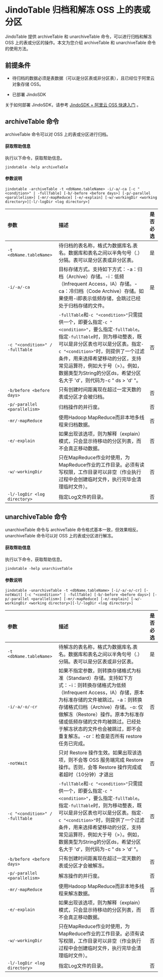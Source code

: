# JindoTable 归档和解冻 OSS 上的表或分区

JindoTable 提供 archiveTable 和 unarchiveTable 命令，可以进行归档和解冻 OSS 上的表或分区的操作。本文为您介绍 archiveTable 和 unarchiveTable 命令的使用方法。

## 前提条件

* 待归档的数据必须是表数据（可以是分区表或非分区表），且已经位于阿里云对象存储 OSS。

* 已部署 JindoSDK

关于如何部署 JindoSDK，请参考 [JindoSDK + 阿里云 OSS 快速入门](/docs/user/4.x/4.6.x/4.6.2/oss/jindosdk_quickstart.md) 。

## archiveTable 命令

archiveTable 命令可以对 OSS 上的表或分区进行归档。

#### 获取帮助信息

执行以下命令，获取帮助信息。

```
jindotable -help archiveTable
```

#### 参数说明

```
jindotable -archiveTable -t <dbName.tableName> -i/-a/-ca [-c "<condition>" | -fullTable] [-b/-before <before days>] [-p/-parallel <parallelism>] [-mr/-mapReduce] [-e/-explain] [-w/-workingDir <working directory>][-l/-logDir <log directory>]
```


| 参数 | 描述 | 是否必选 |
| :--- | :--- | :--- |
| `-t <dbName.tableName>` | 待归档的表名称，格式为数据库名.表名。数据库和表名之间以半角句号（.）分隔。表可以是分区表或非分区表。 | 是|
| `-i/-a/-ca` | 目标存储方式。支持如下方式：-a：归档（Archive）存储。-i：低频 （Infrequent Access，IA）存储。-ca：冷归档（Code Archive）存储。如果使用-i即表示低频存储，会跳过已经处于归档存储的文件。 | 是 |
| `-c "<condition>" / -fullTable` | `-fullTable`和`-c "<condition>"`只需提供一个，即要么指定`-c "<condition>"`，要么指定`-fullTable`。指定`-fullTable`时，则为移动整表，既可以是非分区表也可以是分区表。指定`-c "<condition>"`时，则提供了一个过滤条件，用来选择希望移动的分区，支持常见运算符，例如大于号（>）。例如，数据类型为String的分区ds，希望分区名大于 'd'，则代码为-c " ds > 'd' "。 | 否 |
| `-b/before <before days>` | 只有创建时间距离现在超过一定天数的表或分区才会被归档。 | 否 |
| `-p/-parallel <parallelism>` | 归档操作的并行度。 | 否 |
| `-mr/-mapReduce` | 使用Hadoop MapReduce而非本地多线程来归档数据。| 否 |
| `-e/-explain`| 如果出现该选项，则为解释（explain）模式，只会显示待移动的分区列表，而不会真正移动数据。 | 否 |
| `-w/-workingDir` | 只在MapReduce作业时使用，为MapReduce作业的工作目录。必须有读写权限，工作目录可以非空（作业执行过程中会创建临时文件，执行完毕会清理临时文件）。 | 否 |
| `-l/-logDir <log directory>` | 指定Log文件的目录。 | 否 |


## unarchiveTable 命令

unarchiveTable 命令与 archiveTable 命令格式基本一致，但效果相反。unarchiveTable 命令可以对 OSS 上的表或分区进行解冻。

#### 获取帮助信息

执行以下命令，获取帮助信息。

```
jindotable -help unarchiveTable
```

#### 参数说明

```
jindotable -unarchiveTable -t <dbName.tableName> [-i/-a/-o/-cr] [-notWait] [-c "<condition>" | -fullTable] [-b/-before <before days>] [-p/-parallel <parallelism>] [-mr/-mapReduce] [-e/-explain] [-w/-workingDir <working directory>][-l/-logDir <log directory>]
```

| 参数 | 描述 | 是否必选 |
| :--- | :--- | :--- |
| `-t <dbName.tableName>` | 待解冻的表名称，格式为数据库名.表名。数据库和表名之间以半角句号（.）分隔。表可以是分区表或非分区表。 | 是|
| `-i/-a/-o/-cr` | 如果不指定参数，则转换存储格式为标准（Standard）存储。支持如下方式：-i：则转换存储格式为低频（Infrequent Access，IA）存储，原本为标准存储的文件被跳过。-a：则转换存储格式归档（Archive）存储。-o: 仅做解冻（Restore）操作。原本为标准存储或低频存储的文件均被跳过。已经处于解冻状态的文件也会被跳过，即不会重复解冻。-cr：检查是否所有 restore 任务已完成。| 否 |
| `-notWait` | 只对 Restore 操作生效。如果出现该选项，则不会等 OSS 服务端完成 Restore 操作。否则，会等 Restore 操作完成或者超时（10分钟）才退出 | 否 |
| `-c "<condition>" / -fullTable` | `-fullTable`和`-c "<condition>"`只需提供一个，即要么指定`-c "<condition>"`，要么指定`-fullTable`。指定`-fullTable`时，则为移动整表，既可以是非分区表也可以是分区表。指定`-c "<condition>"`时，则提供了一个过滤条件，用来选择希望移动的分区，支持常见运算符，例如大于号（>）。例如，数据类型为String的分区ds，希望分区名大于 'd'，则代码为-c " ds > 'd' "。 | 否 |
| `-b/before <before days>` | 只有创建时间距离现在超过一定天数的表或分区才会被解冻。 | 否 |
| `-p/-parallel <parallelism>` | 解冻操作的并行度。 | 否 |
| `-mr/-mapReduce` | 使用Hadoop MapReduce而非本地多线程来解冻数据。| 否 |
| `-e/-explain`| 如果出现该选项，则为解释（explain）模式，只会显示待移动的分区列表，而不会真正移动数据。 | 否 |
| `-w/-workingDir` | 只在MapReduce作业时使用，为MapReduce作业的工作目录。必须有读写权限，工作目录可以非空（作业执行过程中会创建临时文件，执行完毕会清理临时文件）。 | 否 |
| `-l/-logDir <log directory>` | 指定Log文件的目录。 | 否 |